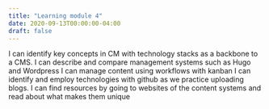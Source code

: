 ```yaml
---
title: "Learning module 4"
date: 2020-09-13T00:00:00-04:00
draft: false
---
```

I can identify key concepts in CM with technology stacks as a backbone to a CMS.
I can describe and compare management systems such as Hugo and Wordpress 
I can manage content using workflows with kanban
I can identify and employ technologies with github as we practice uploading blogs.
I can find resources by going to websites of the content systems and read about what makes them unique 

